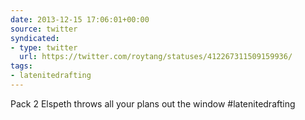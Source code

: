 ```yaml
---
date: 2013-12-15 17:06:01+00:00
source: twitter
syndicated:
- type: twitter
  url: https://twitter.com/roytang/statuses/412267311509159936/
tags:
- latenitedrafting
---
```


Pack 2 Elspeth throws all your plans out the window #latenitedrafting